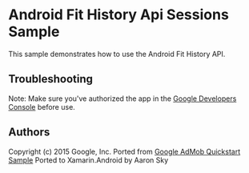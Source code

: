 Android Fit History Api Sessions Sample
=======================================

This sample demonstrates how to use the Android Fit History API.

Troubleshooting
---------------
Note: Make sure you've authorized the app in the [Google Developers Console](https://console.developers.google.com/project) before use.

Authors
-------
Copyright (c) 2015 Google, Inc.
Ported from [Google AdMob Quickstart Sample](https://github.com/googlesamples/android-fit/tree/master/BasicHistorySessions)
Ported to Xamarin.Android by Aaron Sky